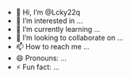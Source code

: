 - 👋 Hi, I’m @Lcky22q
- 👀 I’m interested in ...
- 🌱 I’m currently learning ...
- 💞️ I’m looking to collaborate on ...
- 📫 How to reach me ...
- 😄 Pronouns: ...
- ⚡ Fun fact: ...

<!---
Lcky22q/Lcky22q is a ✨ special ✨ repository because its `README.md` (this file) appears on your GitHub profile.
You can click the Preview link to take a look at your changes.
--->
